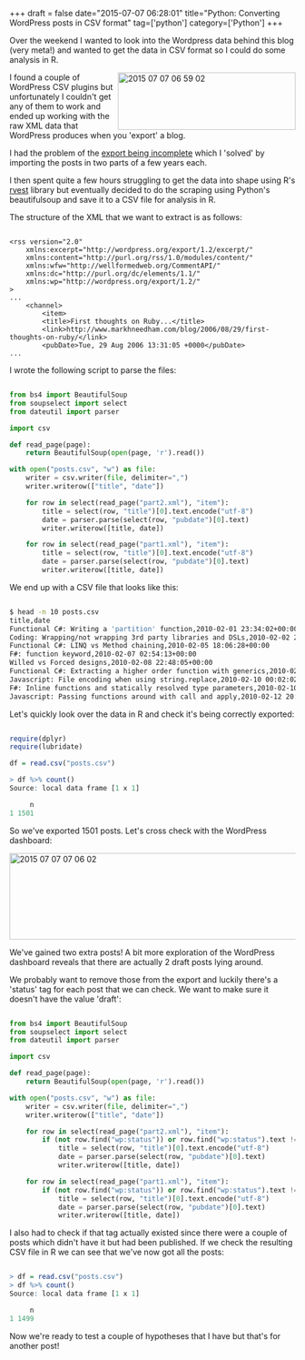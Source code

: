 +++
draft = false
date="2015-07-07 06:28:01"
title="Python: Converting WordPress posts in CSV format"
tag=['python']
category=['Python']
+++

<p>
Over the weekend I wanted to look into the Wordpress data behind this blog (very meta!) and wanted to get the data in CSV format so I could do some analysis in R.
</p>


<div style="float:right">

<img src="{{<siteurl>}}/uploads/2015/07/2015-07-07_06-59-02.png" alt="2015 07 07 06 59 02" title="2015-07-07_06-59-02.png" border="0" width="313" height="101" />
</div>

<p>
I found a couple of WordPress CSV plugins but unfortunately I couldn't get any of them to work and ended up working with the raw XML data that WordPress produces when you 'export' a blog.
</p>


<p>
I had the problem of the <a href="http://beerpla.net/2012/04/13/how-to-fix-incomplete-wordpress-wxr-exports/">export being incomplete</a> which I 'solved' by importing the posts in two parts of a few years each.
</p>


<p>
I then spent quite a few hours struggling to get the data into shape using R's <a href="http://blog.rstudio.org/2014/11/24/rvest-easy-web-scraping-with-r/">rvest</a> library but eventually decided to do the scraping using Python's beautifulsoup and save it to a CSV file for analysis in R.
</p>


<p>The structure of the XML that we want to extract is as follows:
</p>



~~~text

<rss version="2.0"
	xmlns:excerpt="http://wordpress.org/export/1.2/excerpt/"
	xmlns:content="http://purl.org/rss/1.0/modules/content/"
	xmlns:wfw="http://wellformedweb.org/CommentAPI/"
	xmlns:dc="http://purl.org/dc/elements/1.1/"
	xmlns:wp="http://wordpress.org/export/1.2/"
>
...
    <channel>
		<item>
		<title>First thoughts on Ruby...</title>
		<link>http://www.markhneedham.com/blog/2006/08/29/first-thoughts-on-ruby/</link>
		<pubDate>Tue, 29 Aug 2006 13:31:05 +0000</pubDate>
...
~~~

<p>
I wrote the following script to parse the files:
</p>



~~~python

from bs4 import BeautifulSoup
from soupselect import select
from dateutil import parser

import csv

def read_page(page):
    return BeautifulSoup(open(page, 'r').read())

with open("posts.csv", "w") as file:
    writer = csv.writer(file, delimiter=",")
    writer.writerow(["title", "date"])

    for row in select(read_page("part2.xml"), "item"):
        title = select(row, "title")[0].text.encode("utf-8")
        date = parser.parse(select(row, "pubdate")[0].text)
        writer.writerow([title, date])

    for row in select(read_page("part1.xml"), "item"):
        title = select(row, "title")[0].text.encode("utf-8")
        date = parser.parse(select(row, "pubdate")[0].text)
        writer.writerow([title, date])
~~~

<p>
We end up with a CSV file that looks like this:
</p>



~~~bash

$ head -n 10 posts.csv
title,date
Functional C#: Writing a 'partition' function,2010-02-01 23:34:02+00:00
Coding: Wrapping/not wrapping 3rd party libraries and DSLs,2010-02-02 23:54:21+00:00
Functional C#: LINQ vs Method chaining,2010-02-05 18:06:28+00:00
F#: function keyword,2010-02-07 02:54:13+00:00
Willed vs Forced designs,2010-02-08 22:48:05+00:00
Functional C#: Extracting a higher order function with generics,2010-02-08 23:17:47+00:00
Javascript: File encoding when using string.replace,2010-02-10 00:02:02+00:00
F#: Inline functions and statically resolved type parameters,2010-02-10 23:06:14+00:00
Javascript: Passing functions around with call and apply,2010-02-12 20:18:02+00:00
~~~

<p>Let's quickly look over the data in R and check it's being correctly exported:
</p>



~~~r

require(dplyr)
require(lubridate)

df = read.csv("posts.csv")

> df %>% count()
Source: local data frame [1 x 1]

     n
1 1501
~~~

<p>
So we've exported 1501 posts. Let's cross check with the WordPress dashboard:
</p>


<div>
<img src="{{<siteurl>}}/uploads/2015/07/2015-07-07_07-06-02.png" alt="2015 07 07 07 06 02" title="2015-07-07_07-06-02.png" border="0" width="598" height="152" />
</div>

<p>We've gained two extra posts! A bit more exploration of the WordPress dashboard reveals that there are actually 2 draft posts lying around.
</p>


<p>We probably want to remove those from the export and luckily there's a 'status' tag for each post that we can check. We want to make sure it doesn't have the value 'draft':
</p>



~~~python

from bs4 import BeautifulSoup
from soupselect import select
from dateutil import parser

import csv

def read_page(page):
    return BeautifulSoup(open(page, 'r').read())

with open("posts.csv", "w") as file:
    writer = csv.writer(file, delimiter=",")
    writer.writerow(["title", "date"])

    for row in select(read_page("part2.xml"), "item"):
        if (not row.find("wp:status")) or row.find("wp:status").text != "draft":
            title = select(row, "title")[0].text.encode("utf-8")
            date = parser.parse(select(row, "pubdate")[0].text)
            writer.writerow([title, date])

    for row in select(read_page("part1.xml"), "item"):
        if (not row.find("wp:status")) or row.find("wp:status").text != "draft":
            title = select(row, "title")[0].text.encode("utf-8")
            date = parser.parse(select(row, "pubdate")[0].text)
            writer.writerow([title, date])
~~~

<p>
I also had to check if that tag actually existed since there were a couple of posts which didn't have it but had been published. If we check the resulting CSV file in R we can see that we've now got all the posts:
</p>



~~~r

> df = read.csv("posts.csv")
> df %>% count()
Source: local data frame [1 x 1]

     n
1 1499
~~~

<p>
Now we're ready to test a couple of hypotheses that I have but that's for another post!
</p>

